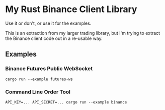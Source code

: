 # My Rust Binance Client Library

Use it or don't, or use it for the examples.

This is an extraction from my larger trading library, but I'm trying to extract
the Binance client code out in a re-usable way.

## Examples

### Binance Futures Public WebSocket

```
cargo run --example futures-ws
```

### Command Line Order Tool

```
API_KEY=... API_SECRET=... cargo run --example binance
```